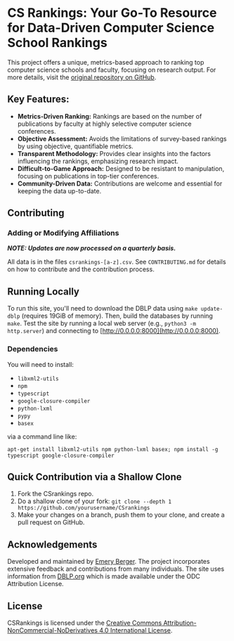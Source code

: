 # CS Rankings: Your Go-To Resource for Data-Driven Computer Science School Rankings

This project offers a unique, metrics-based approach to ranking top computer science schools and faculty, focusing on research output.  For more details, visit the [original repository on GitHub](https://github.com/emeryberger/CSrankings).

## Key Features:

*   **Metrics-Driven Ranking:** Rankings are based on the number of publications by faculty at highly selective computer science conferences.
*   **Objective Assessment:**  Avoids the limitations of survey-based rankings by using objective, quantifiable metrics.
*   **Transparent Methodology:**  Provides clear insights into the factors influencing the rankings, emphasizing research impact.
*   **Difficult-to-Game Approach:** Designed to be resistant to manipulation, focusing on publications in top-tier conferences.
*   **Community-Driven Data:**  Contributions are welcome and essential for keeping the data up-to-date.

## Contributing

### Adding or Modifying Affiliations

**_NOTE: Updates are now processed on a quarterly basis._**

All data is in the files `csrankings-[a-z].csv`. See `CONTRIBUTING.md` for details on how to contribute and the contribution process.

## Running Locally

To run this site, you'll need to download the DBLP data using `make update-dblp` (requires 19GiB of memory). Then, build the databases by running `make`. Test the site by running a local web server (e.g., `python3 -m http.server`) and connecting to [http://0.0.0.0:8000](http://0.0.0.0:8000).

### Dependencies

You will need to install:
*   `libxml2-utils`
*   `npm`
*   `typescript`
*   `google-closure-compiler`
*   `python-lxml`
*   `pypy`
*   `basex`

via a command line like:

``apt-get install libxml2-utils npm python-lxml basex; npm install -g typescript google-closure-compiler``

## Quick Contribution via a Shallow Clone

1.  Fork the CSrankings repo.
2.  Do a shallow clone of your fork: `git clone --depth 1 https://github.com/yourusername/CSrankings`
3.  Make your changes on a branch, push them to your clone, and create a pull request on GitHub.

## Acknowledgements

Developed and maintained by [Emery Berger](https://emeryberger.com). The project incorporates extensive feedback and contributions from many individuals. The site uses information from [DBLP.org](http://dblp.org) which is made available under the ODC Attribution License.

## License

CSRankings is licensed under the [Creative Commons Attribution-NonCommercial-NoDerivatives 4.0 International License](https://creativecommons.org/licenses/by-nc-nd/4.0/).